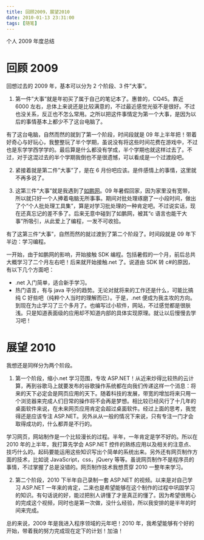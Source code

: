 ```yaml
---
title: 回顾2009，展望2010
date: 2010-01-13 23:31:00
tags: [随笔]
---
```


个人 2009 年度总结

# 回顾 2009

回想过去的 2009 年，基本可以分为 2 个阶段、3 件”大事”。

1. 第一件”大事”就是年初买了属于自己的笔记本了。惠普的，CQ45。靠近 6000 左右，总体上来说还是比较满意的，不过最近感觉光驱不是很好。不过也没关系，反正也不怎么常用。之所以把这件事情定为第一个大事，是因为以后的事情基本上都少不了这台电脑了。

有了这台电脑，自然而然的就到了第一个阶段，时间段就是 09 年上半年把！带着好奇心与好玩心，我整整玩了半个学期，虽说没有将这些时间花费在游戏中，不过也是东学学西学学的。最后算是什么都没有学成，半个学期也就这样过去了。不过，对于这混过去的半个学期我倒也不是很遗憾，可以看成是一个过渡段吧。

2. 紧接着就是第二件”大事”了，是在 6 月份吧应该。是件感情上的事情，这里就不再多说了。

3. 这第三件“大事”就是我遇到了[如鹏网](www.rupeng.com)。09 年暑假回家，因为家里没有宽带，所以就只好一个人捧着电脑无所事事。期间对批处理琢磨了一小段时间，做出了个“个人批处理工具集”，算是对学习批处理的一种肯定吧。不过说实话，现在还真忘记的差不多了。后来无意中碰到了如鹏网，被其“c 语言也能干大事”所吸引，从此爱上了编程，一发不可收拾。

有了这第三件“大事”，自然而然的就过渡到了第二个阶段了。时间段就是 09 年下半边：学习编程。

一开始，由于如鹏网的影响，开始接触 SDK 编程。包括暑假的一个月，前后总共大概学习了二个月左右吧！后来就开始接触.net 了。说道由 SDK 转 c#的原因，有以下几个方面吧：

- .net 入门简单，适合新手学习。
- 热门语言，有与 java 平分的趋势。无论对就将来的工作还是什么，可能比搞纯 C 好些吧（纯粹个人当时的理解而已）。于是，.net 便成为我主攻的方向。到现在为止学习了三个多月了。也编写过小软件，网站，不过感觉都是很肤浅。只是知道表面级的应用却不知道内部的具体实现原理。就让以后慢慢去学习吧！

# 展望 2010

我想还是同样分为两个阶段。

1. 第一个阶段，缩小.net 学习范围，专攻 ASP.NET！从近来炒得比较热的云计算，再到谷歌马上就要发布的谷歌操作系统都在向我们传递这样一个消息：将来的天下必定会是网页应用的天下。随着科技的发展，带宽的增加将来只用一个浏览器来完成人们日常的操作将不会再是梦想。相比较已经风行了十几年的桌面软件来说，在未来网页应用肯定会超过桌面软件。经过上面的思考，我觉得还是应该专注 ASP.NET。另外从从一般的情况下来说，只有专注一门才会取得成功的，什么都弄是不行的。

学习网页，网站制作是一个比较漫长的过程。半年，一年肯定是学不好的。所以在 2010 年的上半年，我打算先学会 ASP.NET 控件的熟练应用以及相关的注意点、技巧什么的。起码要能运用这些知识写出个简单的系统出来。另外还有网页制作方面的技术，比如说 JavaScript，css，jQuery 等等。虽说网页制作不是程序员的事情，不过掌握了总是没错的。网页制作技术我想贯穿 2010 一整年来学习。

2. 第二个阶段，2010 下半年自己录制一套 ASP.NET 的视频。以来是对自己学习 ASP.NET 一年来的肯定，二来也是希望能够在这个制作的过程中巩固学习的知识。有句话说的好，能过把别人讲懂了才是真正的懂了。因为希望很用心的完成这个视频，同时也是第一次做，没什么经验，所以我安排的是半年的时间来完成。

总的来说，2009 年是我进入程序领域的元年吧！2010 年，我希望能够有个好的开始，带着我的努力完成现在定下的计划！加油！
